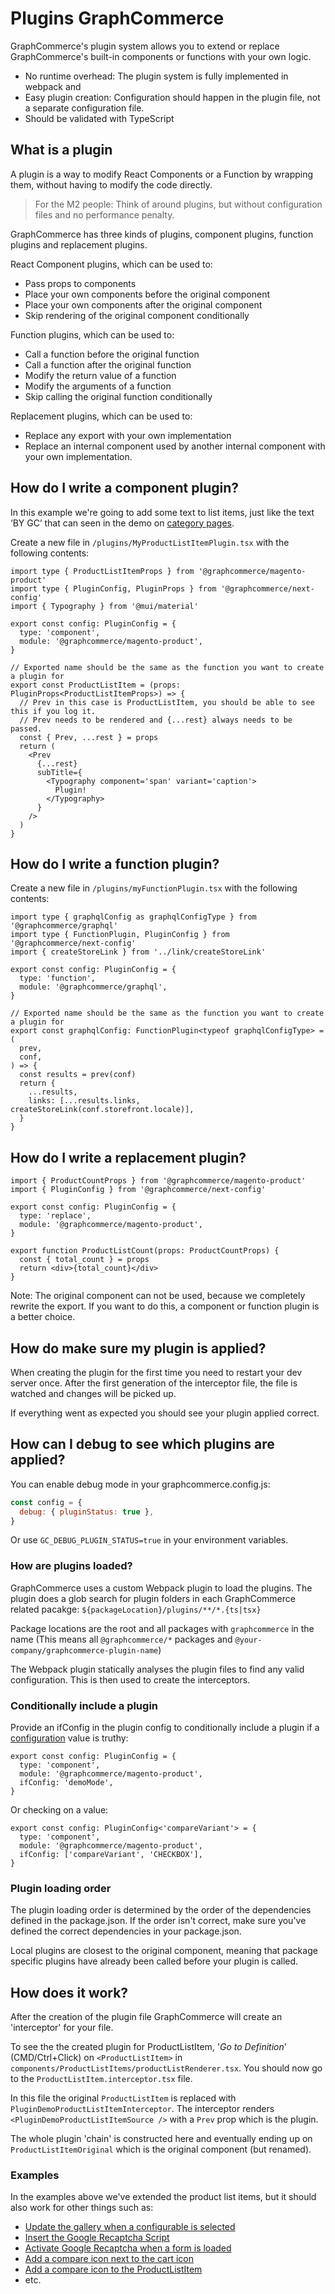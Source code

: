 # Plugins GraphCommerce

GraphCommerce's plugin system allows you to extend or replace GraphCommerce's
built-in components or functions with your own logic.

- No runtime overhead: The plugin system is fully implemented in webpack and
- Easy plugin creation: Configuration should happen in the plugin file, not a
  separate configuration file.
- Should be validated with TypeScript

## What is a plugin

A plugin is a way to modify React Components or a Function by wrapping them,
without having to modify the code directly.

> For the M2 people: Think of around plugins, but without configuration files
> and no performance penalty.

GraphCommerce has three kinds of plugins, component plugins, function plugins
and replacement plugins.

React Component plugins, which can be used to:

- Pass props to components
- Place your own components before the original component
- Place your own components after the original component
- Skip rendering of the original component conditionally

Function plugins, which can be used to:

- Call a function before the original function
- Call a function after the original function
- Modify the return value of a function
- Modify the arguments of a function
- Skip calling the original function conditionally

Replacement plugins, which can be used to:

- Replace any export with your own implementation
- Replace an internal component used by another internal component with your own
  implementation.

## How do I write a component plugin?

In this example we're going to add some text to list items, just like the text
‘BY GC’ that can seen in the demo on
[category pages](https://graphcommerce.vercel.app/en/women/business).

Create a new file in `/plugins/MyProductListItemPlugin.tsx` with the following
contents:

```tsx
import type { ProductListItemProps } from '@graphcommerce/magento-product'
import type { PluginConfig, PluginProps } from '@graphcommerce/next-config'
import { Typography } from '@mui/material'

export const config: PluginConfig = {
  type: 'component',
  module: '@graphcommerce/magento-product',
}

// Exported name should be the same as the function you want to create a plugin for
export const ProductListItem = (props: PluginProps<ProductListItemProps>) => {
  // Prev in this case is ProductListItem, you should be able to see this if you log it.
  // Prev needs to be rendered and {...rest} always needs to be passed.
  const { Prev, ...rest } = props
  return (
    <Prev
      {...rest}
      subTitle={
        <Typography component='span' variant='caption'>
          Plugin!
        </Typography>
      }
    />
  )
}
```

## How do I write a function plugin?

Create a new file in `/plugins/myFunctionPlugin.tsx` with the following
contents:

```tsx
import type { graphqlConfig as graphqlConfigType } from '@graphcommerce/graphql'
import type { FunctionPlugin, PluginConfig } from '@graphcommerce/next-config'
import { createStoreLink } from '../link/createStoreLink'

export const config: PluginConfig = {
  type: 'function',
  module: '@graphcommerce/graphql',
}

// Exported name should be the same as the function you want to create a plugin for
export const graphqlConfig: FunctionPlugin<typeof graphqlConfigType> = (
  prev,
  conf,
) => {
  const results = prev(conf)
  return {
    ...results,
    links: [...results.links, createStoreLink(conf.storefront.locale)],
  }
}
```

## How do I write a replacement plugin?

```tsx
import { ProductCountProps } from '@graphcommerce/magento-product'
import { PluginConfig } from '@graphcommerce/next-config'

export const config: PluginConfig = {
  type: 'replace',
  module: '@graphcommerce/magento-product',
}

export function ProductListCount(props: ProductCountProps) {
  const { total_count } = props
  return <div>{total_count}</div>
}
```

Note: The original component can not be used, because we completely rewrite the
export. If you want to do this, a component or function plugin is a better
choice.

## How do make sure my plugin is applied?

When creating the plugin for the first time you need to restart your dev server
once. After the first generation of the interceptor file, the file is watched
and changes will be picked up.

If everything went as expected you should see your plugin applied correct.

## How can I debug to see which plugins are applied?

You can enable debug mode in your graphcommerce.config.js:

```js
const config = {
  debug: { pluginStatus: true },
}
```

Or use `GC_DEBUG_PLUGIN_STATUS=true` in your environment variables.

### How are plugins loaded?

GraphCommerce uses a custom Webpack plugin to load the plugins. The plugin does
a glob search for plugin folders in each GraphCommerce related pacakge:
`${packageLocation}/plugins/**/*.{ts|tsx}`

Package locations are the root and all packages with `graphcommerce` in the name
(This means all `@graphcommerce/*` packages and
`@your-company/graphcommerce-plugin-name`)

The Webpack plugin statically analyses the plugin files to find any valid
configuration. This is then used to create the interceptors.

### Conditionally include a plugin

Provide an ifConfig in the plugin config to conditionally include a plugin if a
[configuration](./config.md) value is truthy:

```tsx
export const config: PluginConfig = {
  type: 'component',
  module: '@graphcommerce/magento-product',
  ifConfig: 'demoMode',
}
```

Or checking on a value:

```tsx
export const config: PluginConfig<'compareVariant'> = {
  type: 'component',
  module: '@graphcommerce/magento-product',
  ifConfig: ['compareVariant', 'CHECKBOX'],
}
```

### Plugin loading order

The plugin loading order is determined by the order of the dependencies defined
in the package.json. If the order isn't correct, make sure you've defined the
correct dependencies in your package.json.

Local plugins are closest to the original component, meaning that package
specific plugins have already been called before your plugin is called.

## How does it work?

After the creation of the plugin file GraphCommerce will create an 'interceptor'
for your file.

To see the the created plugin for ProductListItem, '_Go to Definition_'
(CMD/Ctrl+Click) on `<ProductListItem>` in
`components/ProductListItems/productListRenderer.tsx`. You should now go to the
`ProductListItem.interceptor.tsx` file.

In this file the original `ProductListItem` is replaced with
`PluginDemoProductListItemInterceptor`. The interceptor renders
`<PluginDemoProductListItemSource />` with a `Prev` prop which is the plugin.

The whole plugin 'chain' is constructed here and eventually ending up on
`ProductListItemOriginal` which is the original component (but renamed).

### Examples

In the examples above we've extended the product list items, but it should also
work for other things such as:

- [Update the gallery when a configurable is selected](https://github.com/graphcommerce-org/graphcommerce/blob/canary/packages/magento-product-configurable/plugins/ConfigurableProductPage/ConfigurableProductPageGallery.tsx)
- [Insert the Google Recaptcha Script](https://github.com/graphcommerce-org/graphcommerce/blob/canary/packages/googlerecaptcha/plugins/GrecaptchaGraphQLProvider.tsx)
- [Activate Google Recaptcha when a form is loaded](https://github.com/graphcommerce-org/graphcommerce/blob/canary/packages/googlerecaptcha/plugins/GrecaptchaApolloErrorSnackbar.tsx)
- [Add a compare icon next to the cart icon](https://github.com/graphcommerce-org/graphcommerce/blob/canary/packages/magento-compare/plugins/AddCompareFabNextToCart.tsx)
- [Add a compare icon to the ProductListItem](https://github.com/graphcommerce-org/graphcommerce/blob/canary/packages/magento-compare/plugins/CompareAbleProductListItem.tsx)
- etc.
